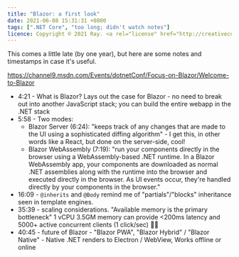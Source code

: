 ```yaml
---
title: "Blazor: a first look"
date: 2021-06-08 15:31:31 +0800
tags: [".NET Core", "too long; didn't watch notes"]
licence: Copyright © 2021 Ray. <a rel="license" href="http://creativecommons.org/licenses/by/4.0/"><img alt="Creative Commons Attribution 4.0 International License" src="https://i.creativecommons.org/l/by/4.0/80x15.png" /></a>
---
```


This comes a little late (by one year), but here are some notes and timestamps in case it's useful.

<https://channel9.msdn.com/Events/dotnetConf/Focus-on-Blazor/Welcome-to-Blazor>

- 4:21 - What is Blazor? Lays out the case for Blazor - no need to break out into another JavaScript stack; you can build the entire webapp in the .NET stack
- 5:58 - Two modes:
  - Blazor Server (6:24): "keeps track of any changes that are made to the UI using a sophisticated diffing algorithm" - I get this, in other words like a React, but done on the server-side, cool!
  - Blazor WebAssembly (7:19): "run your components directly in the browser using a WebAssembly-based .NET runtime. In a Blazor WebAssembly app, your components are downloaded as normal .NET assemblies along with the runtime into the browser and executed directly in the browser. As UI events occur, they're handled directly by your components in the browser."
- 16:09 - `@inherits` and `@Body` remind me of "partials"/"blocks" inheritance seen in template engines.
- 35:39 - scaling considerations. "Available memory is the primary bottleneck" 1 vCPU 3.5GM memory can provide <200ms latency and 5000+ active concurrent clients (1 click/sec) 👍🏻
- 40:45 - future of Blazor - "Blazor PWA", "Blazor Hybrid" / "Blazor Native" - Native .NET renders to Electron / WebView, Works offline or online
